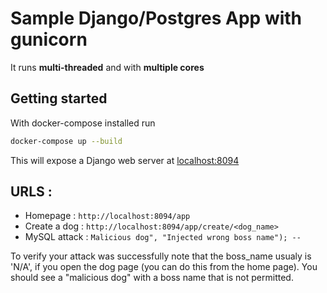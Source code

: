 # Sample Django/Postgres App with gunicorn
It runs **multi-threaded** and with **multiple cores**

## Getting started
With docker-compose installed run
```bash
docker-compose up --build
```
This will expose a Django web server at [localhost:8094](http://localhost:8094)

## URLS : 
- Homepage : `http://localhost:8094/app`
- Create a dog : `http://localhost:8094/app/create/<dog_name>`
- MySQL attack : `Malicious dog", "Injected wrong boss name"); -- `

To verify your attack was successfully note that the boss_name usualy is 'N/A', if you open the dog page (you can do this from the home page). You should see a "malicious dog" with a boss name that is not permitted.
